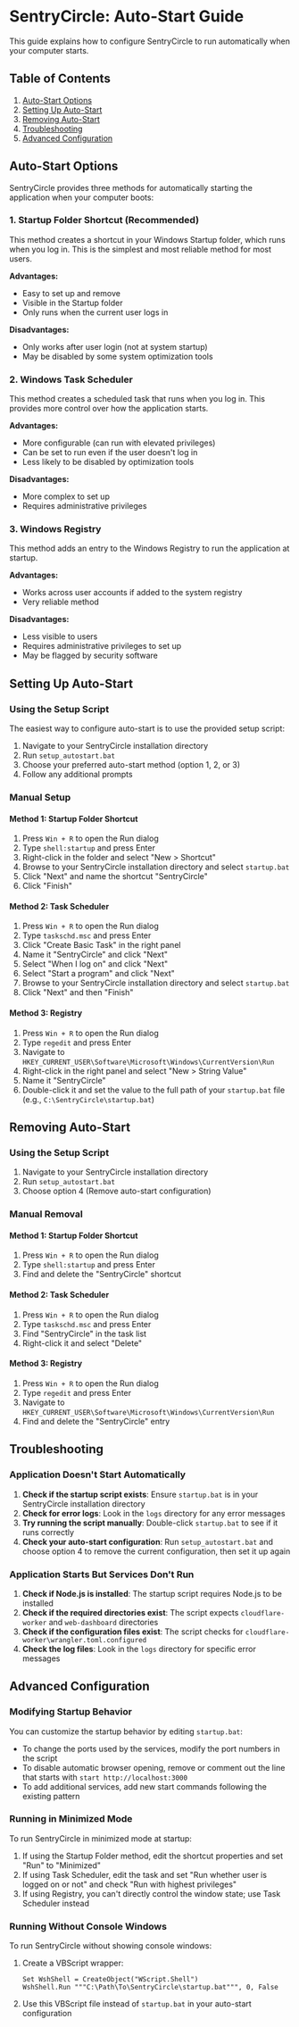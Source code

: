 # SentryCircle: Auto-Start Guide

This guide explains how to configure SentryCircle to run automatically when your computer starts.

## Table of Contents

1. [Auto-Start Options](#auto-start-options)
2. [Setting Up Auto-Start](#setting-up-auto-start)
3. [Removing Auto-Start](#removing-auto-start)
4. [Troubleshooting](#troubleshooting)
5. [Advanced Configuration](#advanced-configuration)

## Auto-Start Options

SentryCircle provides three methods for automatically starting the application when your computer boots:

### 1. Startup Folder Shortcut (Recommended)

This method creates a shortcut in your Windows Startup folder, which runs when you log in. This is the simplest and most reliable method for most users.

**Advantages:**
- Easy to set up and remove
- Visible in the Startup folder
- Only runs when the current user logs in

**Disadvantages:**
- Only works after user login (not at system startup)
- May be disabled by some system optimization tools

### 2. Windows Task Scheduler

This method creates a scheduled task that runs when you log in. This provides more control over how the application starts.

**Advantages:**
- More configurable (can run with elevated privileges)
- Can be set to run even if the user doesn't log in
- Less likely to be disabled by optimization tools

**Disadvantages:**
- More complex to set up
- Requires administrative privileges

### 3. Windows Registry

This method adds an entry to the Windows Registry to run the application at startup.

**Advantages:**
- Works across user accounts if added to the system registry
- Very reliable method

**Disadvantages:**
- Less visible to users
- Requires administrative privileges to set up
- May be flagged by security software

## Setting Up Auto-Start

### Using the Setup Script

The easiest way to configure auto-start is to use the provided setup script:

1. Navigate to your SentryCircle installation directory
2. Run `setup_autostart.bat`
3. Choose your preferred auto-start method (option 1, 2, or 3)
4. Follow any additional prompts

### Manual Setup

#### Method 1: Startup Folder Shortcut

1. Press `Win + R` to open the Run dialog
2. Type `shell:startup` and press Enter
3. Right-click in the folder and select "New > Shortcut"
4. Browse to your SentryCircle installation directory and select `startup.bat`
5. Click "Next" and name the shortcut "SentryCircle"
6. Click "Finish"

#### Method 2: Task Scheduler

1. Press `Win + R` to open the Run dialog
2. Type `taskschd.msc` and press Enter
3. Click "Create Basic Task" in the right panel
4. Name it "SentryCircle" and click "Next"
5. Select "When I log on" and click "Next"
6. Select "Start a program" and click "Next"
7. Browse to your SentryCircle installation directory and select `startup.bat`
8. Click "Next" and then "Finish"

#### Method 3: Registry

1. Press `Win + R` to open the Run dialog
2. Type `regedit` and press Enter
3. Navigate to `HKEY_CURRENT_USER\Software\Microsoft\Windows\CurrentVersion\Run`
4. Right-click in the right panel and select "New > String Value"
5. Name it "SentryCircle"
6. Double-click it and set the value to the full path of your `startup.bat` file (e.g., `C:\SentryCircle\startup.bat`)

## Removing Auto-Start

### Using the Setup Script

1. Navigate to your SentryCircle installation directory
2. Run `setup_autostart.bat`
3. Choose option 4 (Remove auto-start configuration)

### Manual Removal

#### Method 1: Startup Folder Shortcut

1. Press `Win + R` to open the Run dialog
2. Type `shell:startup` and press Enter
3. Find and delete the "SentryCircle" shortcut

#### Method 2: Task Scheduler

1. Press `Win + R` to open the Run dialog
2. Type `taskschd.msc` and press Enter
3. Find "SentryCircle" in the task list
4. Right-click it and select "Delete"

#### Method 3: Registry

1. Press `Win + R` to open the Run dialog
2. Type `regedit` and press Enter
3. Navigate to `HKEY_CURRENT_USER\Software\Microsoft\Windows\CurrentVersion\Run`
4. Find and delete the "SentryCircle" entry

## Troubleshooting

### Application Doesn't Start Automatically

1. **Check if the startup script exists**: Ensure `startup.bat` is in your SentryCircle installation directory
2. **Check for error logs**: Look in the `logs` directory for any error messages
3. **Try running the script manually**: Double-click `startup.bat` to see if it runs correctly
4. **Check your auto-start configuration**: Run `setup_autostart.bat` and choose option 4 to remove the current configuration, then set it up again

### Application Starts But Services Don't Run

1. **Check if Node.js is installed**: The startup script requires Node.js to be installed
2. **Check if the required directories exist**: The script expects `cloudflare-worker` and `web-dashboard` directories
3. **Check if the configuration files exist**: The script checks for `cloudflare-worker\wrangler.toml.configured`
4. **Check the log files**: Look in the `logs` directory for specific error messages

## Advanced Configuration

### Modifying Startup Behavior

You can customize the startup behavior by editing `startup.bat`:

- To change the ports used by the services, modify the port numbers in the script
- To disable automatic browser opening, remove or comment out the line that starts with `start http://localhost:3000`
- To add additional services, add new start commands following the existing pattern

### Running in Minimized Mode

To run SentryCircle in minimized mode at startup:

1. If using the Startup Folder method, edit the shortcut properties and set "Run" to "Minimized"
2. If using Task Scheduler, edit the task and set "Run whether user is logged on or not" and check "Run with highest privileges"
3. If using Registry, you can't directly control the window state; use Task Scheduler instead

### Running Without Console Windows

To run SentryCircle without showing console windows:

1. Create a VBScript wrapper:
   ```vbs
   Set WshShell = CreateObject("WScript.Shell")
   WshShell.Run """C:\Path\To\SentryCircle\startup.bat""", 0, False
   ```

2. Use this VBScript file instead of `startup.bat` in your auto-start configuration
